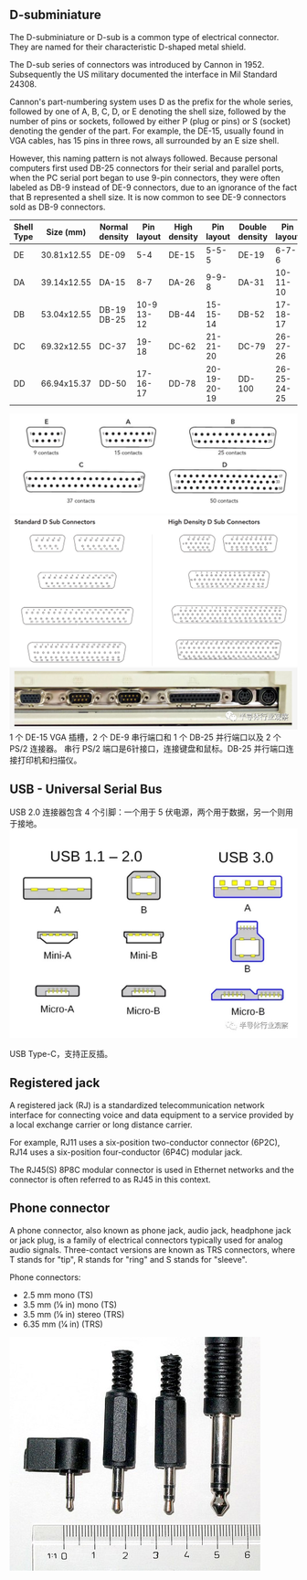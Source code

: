 ## D-subminiature

The D-subminiature or D-sub is a common type of electrical connector. They are named for their characteristic D-shaped metal shield.

The D-sub series of connectors was introduced by Cannon in 1952. Subsequently the US military documented the interface in Mil Standard 24308.

Cannon's part-numbering system uses D as the prefix for the whole series, followed by one of A, B, C, D, or E denoting the shell size, followed by the number of pins or sockets, followed by either P (plug or pins) or S (socket) denoting the gender of the part. For example, the DE-15, usually found in VGA cables, has 15 pins in three rows, all surrounded by an E size shell.

However, this naming pattern is not always followed. Because personal computers first used DB-25 connectors for their serial and parallel ports, when the PC serial port began to use 9-pin connectors, they were often labeled as DB-9 instead of DE-9 connectors, due to an ignorance of the fact that B represented a shell size. It is now common to see DE-9 connectors sold as DB-9 connectors.

| Shell Type | Size \(mm\)     | Normal density   | Pin layout      | High density | Pin layout     | Double density | Pin layout     |
|------------|----------------|------------------|-----------------|--------------|----------------|----------------|----------------|
| DE         | 30\.81x12\.55  | DE\-09           | 5\-4            | DE\-15       | 5\-5\-5        | DE\-19         | 6\-7\-6        |
| DA         | 39\.14x12\.55  | DA\-15           | 8\-7            | DA\-26       | 9\-9\-8        | DA\-31         | 10\-11\-10     |
| DB         | 53\.04x12\.55  | DB\-19<br>DB\-25 | 10\-9<br>13\-12 | DB\-44       | 15\-15\-14     | DB\-52         | 17\-18\-17     |
| DC         | 69\.32x12\.55  | DC\-37           | 19\-18          | DC\-62       | 21\-21\-20     | DC\-79         | 26\-27\-26     |
| DD         | 66\.94x15\.37 | DD\-50           | 17\-16\-17      | DD\-78       | 20\-19\-20\-19 | DD\-100        | 26\-25\-24\-25 |

![Pin Number](images/D-sub-connector.jpg)
![Pin Number](images/D-sub-connector.png)
![D-sub picture](images/D-sub_pc.png)
1 个 DE-15 VGA 插槽，2 个 DE-9 串行端口和 1 个 DB-25 并行端口以及 2 个 PS/2 连接器。
串行 PS/2 端口是6针接口，连接键盘和鼠标。DB-25 并行端口连接打印机和扫描仪。

## USB - Universal Serial Bus

USB 2.0 连接器包含 4 个引脚：一个用于 5 伏电源，两个用于数据，另一个则用于接地。
![USB pins](images/usb.jpg)

USB Type-C，支持正反插。

## Registered jack

A registered jack (RJ) is a standardized telecommunication network interface for connecting voice and data equipment to a service provided by a local exchange carrier or long distance carrier.

For example, RJ11 uses a six-position two-conductor connector (6P2C), RJ14 uses a six-position four-conductor (6P4C) modular jack.

The RJ45(S) 8P8C modular connector is used in Ethernet networks and the connector is often referred to as RJ45 in this context.

## Phone connector

A phone connector, also known as phone jack, audio jack, headphone jack or jack plug, is a family of electrical connectors typically used for analog audio signals. Three-contact versions are known as TRS connectors, where T stands for "tip", R stands for "ring" and S stands for "sleeve".

Phone connectors:
- 2.5 mm mono (TS)
- 3.5 mm (​1⁄8 in) mono (TS)
- 3.5 mm (​1⁄8 in) stereo (TRS)
- 6.35 mm (​1⁄4 in) (TRS)

![](images/Photo-audiojacks.jpg)